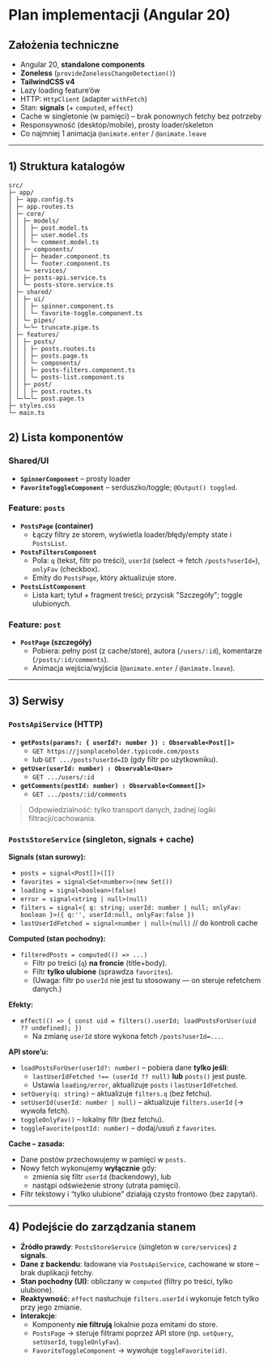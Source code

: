 # Plan implementacji (Angular 20)

## Założenia techniczne

- Angular 20, **standalone components**
- **Zoneless** (`provideZonelessChangeDetection()`)
- **TailwindCSS v4**
- Lazy loading feature’ów
- HTTP: `HttpClient` (adapter `withFetch`)
- Stan: **signals** (+ `computed`, `effect`)
- Cache w singletonie (w pamięci) – brak ponownych fetchy bez potrzeby
- Responsywność (desktop/mobile), prosty loader/skeleton
- Co najmniej 1 animacja `@animate.enter` / `@animate.leave`

---

## 1) Struktura katalogów

```text
src/
├─ app/
│ ├─ app.config.ts
│ ├─ app.routes.ts
│ ├─ core/
│ │ ├─ models/
│ │ │ ├─ post.model.ts
│ │ │ ├─ user.model.ts
│ │ │ └─ comment.model.ts
│ │ ├─ components/
│ │ │ ├─ header.component.ts
│ │ │ └─ footer.component.ts
│ │ └─ services/
│ │ ├─ posts-api.service.ts
│ │ └─ posts-store.service.ts
│ ├─ shared/
│ │ ├─ ui/
│ │ │ ├─ spinner.component.ts
│ │ │ └─ favorite-toggle.component.ts
│ │ └─ pipes/
│ │ └─└─ truncate.pipe.ts
│ ├─ features/
│ │ ├─ posts/
│ │ │ ├─ posts.routes.ts
│ │ │ ├─ posts.page.ts
│ │ │ └─ components/
│ │ │ ├─ posts-filters.component.ts
│ │ │ └─ posts-list.component.ts
│ │ ├─ post/
│ │ │ ├─ post.routes.ts
│ └─└─└─ post.page.ts
├─ styles.css
└─ main.ts
```

## 2) Lista komponentów

### Shared/UI

- **`SpinnerComponent`** – prosty loader
- **`FavoriteToggleComponent`** – serduszko/toggle; `@Output() toggled`.

### Feature: `posts`

- **`PostsPage` (container)**
  - Łączy filtry ze storem, wyświetla loader/błędy/empty state i `PostsList`.
- **`PostsFiltersComponent`**
  - Pola: `q` (tekst, filtr po treści), `userId` (select → fetch `/posts?userId=`), `onlyFav` (checkbox).
  - Emity do `PostsPage`, który aktualizuje store.
- **`PostsListComponent`**
  - Lista kart; tytuł + fragment treści; przycisk "Szczegóły"; toggle ulubionych.

### Feature: `post`

- **`PostPage` (szczegóły)**
  - Pobiera: pełny post (z cache/store), autora (`/users/:id`), komentarze (`/posts/:id/comments`).
  - Animacja wejścia/wyjścia (`@animate.enter` / `@animate.leave`).

---

## 3) Serwisy

### `PostsApiService` (HTTP)

- **`getPosts(params?: { userId?: number }) : Observable<Post[]>`**
  - `GET https://jsonplaceholder.typicode.com/posts`
  - lub `GET .../posts?userId=ID` (gdy filtr po użytkowniku).
- **`getUser(userId: number) : Observable<User>`**
  - `GET .../users/:id`
- **`getComments(postId: number) : Observable<Comment[]>`**
  - `GET .../posts/:id/comments`

> Odpowiedzialność: tylko transport danych, żadnej logiki filtracji/cachowania.

### `PostsStoreService` (singleton, signals + cache)

**Signals (stan surowy):**

- `posts = signal<Post[]>([])`
- `favorites = signal<Set<number>>(new Set())`
- `loading = signal<boolean>(false)`
- `error = signal<string | null>(null)`
- `filters = signal<{ q: string; userId: number | null; onlyFav: boolean }>({ q:'', userId:null, onlyFav:false })`
- `lastUserIdFetched = signal<number | null>(null)` // do kontroli cache

**Computed (stan pochodny):**

- `filteredPosts = computed(() => ...)`
  - Filtr po treści (`q`) **na froncie** (title+body).
  - Filtr **tylko ulubione** (sprawdza `favorites`).
  - (Uwaga: filtr po `userId` nie jest tu stosowany — on steruje refetchem danych.)

**Efekty:**

- `effect(() => { const uid = filters().userId; loadPostsForUser(uid ?? undefined); })`
  - Na zmianę `userId` store wykona fetch `/posts?userId=...`.

**API store’u:**

- `loadPostsForUser(userId?: number)` – pobiera dane **tylko jeśli**:
  - `lastUserIdFetched !== (userId ?? null)` **lub** `posts()` jest puste.
  - Ustawia `loading/error`, aktualizuje `posts` i `lastUserIdFetched`.
- `setQuery(q: string)` – aktualizuje `filters.q` (bez fetchu).
- `setUserId(userId: number | null)` – aktualizuje `filters.userId` (→ wywoła fetch).
- `toggleOnlyFav()` – lokalny filtr (bez fetchu).
- `toggleFavorite(postId: number)` – dodaj/usuń z `favorites`.

**Cache – zasada:**

- Dane postów przechowujemy w pamięci w `posts`.
- Nowy fetch wykonujemy **wyłącznie** gdy:
  - zmienia się filtr `userId` (backendowy), lub
  - nastąpi odświeżenie strony (utrata pamięci).
- Filtr tekstowy i “tylko ulubione” działają czysto frontowo (bez zapytań).

---

## 4) Podejście do zarządzania stanem

- **Źródło prawdy**: `PostsStoreService` (singleton w `core/services`) z **signals**.
- **Dane z backendu**: ładowane via `PostsApiService`, cachowane w store – brak duplikacji fetchy.
- **Stan pochodny (UI)**: obliczany w `computed` (filtry po treści, tylko ulubione).
- **Reaktywność**: `effect` nasłuchuje `filters.userId` i wykonuje fetch tylko przy jego zmianie.
- **Interakcje**:
  - Komponenty **nie filtrują** lokalnie poza emitami do store.
  - `PostsPage` → steruje filtrami poprzez API store (np. `setQuery`, `setUserId`, `toggleOnlyFav`).
  - `FavoriteToggleComponent` → wywołuje `toggleFavorite(id)`.
